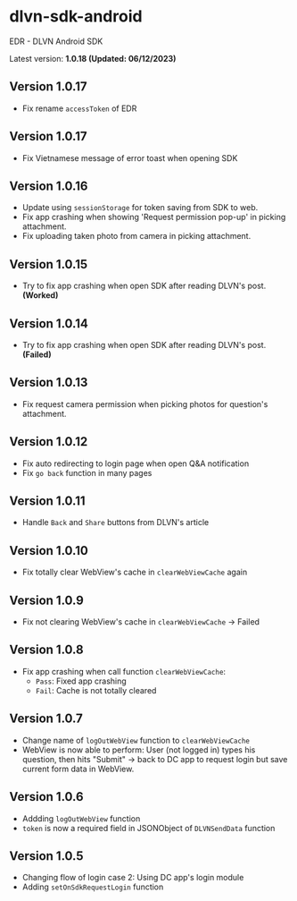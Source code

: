 # dlvn-sdk-android

EDR - DLVN Android SDK 

Latest version: **1.0.18 (Updated: 06/12/2023)**

## Version 1.0.17
- Fix rename `accessToken` of EDR

## Version 1.0.17
- Fix Vietnamese message of error toast when opening SDK

## Version 1.0.16
- Update using `sessionStorage` for token saving from SDK to web.
- Fix app crashing when showing 'Request permission pop-up' in picking attachment.
- Fix uploading taken photo from camera in picking attachment.

## Version 1.0.15
- Try to fix app crashing when open SDK after reading DLVN's post. **(Worked)**

## Version 1.0.14
- Try to fix app crashing when open SDK after reading DLVN's post. **(Failed)**

## Version 1.0.13
- Fix request camera permission when picking photos for question's attachment.

## Version 1.0.12
- Fix auto redirecting to login page when open Q&A notification
- Fix `go back` function in many pages

## Version 1.0.11
- Handle `Back` and `Share` buttons from DLVN's article

## Version 1.0.10
- Fix totally clear WebView's cache in `clearWebViewCache` again

## Version 1.0.9
- Fix not clearing WebView's cache in `clearWebViewCache` -> Failed

## Version 1.0.8
- Fix app crashing when call function `clearWebViewCache`:
    * `Pass`: Fixed app crashing
    * `Fail`: Cache is not totally cleared

## Version 1.0.7
- Change name of `logOutWebView` function to `clearWebViewCache`
- WebView is now able to perform: User (not logged in) types his question, then hits "Submit" -> back to DC app to request login but save current form data in WebView.

## Version 1.0.6
- Addding `logOutWebView` function
- `token` is now a required field in JSONObject of `DLVNSendData` function

## Version 1.0.5
- Changing flow of login case 2: Using DC app's login module
- Adding `setOnSdkRequestLogin` function